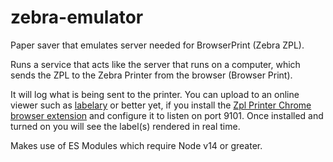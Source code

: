 # zebra-emulator
Paper saver that emulates server needed for BrowserPrint (Zebra ZPL).

Runs a service that acts like the server that runs on a computer, which sends the ZPL to the Zebra Printer from the browser (Browser Print).

It will log what is being sent to the printer.  You can upload to an online viewer such as [labelary](http://labelary.com/viewer.html) or better yet, if you install the [Zpl Printer Chrome browser extension](https://chrome.google.com/webstore/detail/zpl-printer/phoidlklenidapnijkabnfdgmadlcmjo?hl=en-US) and configure it to listen on port 9101. Once installed and turned on you will see the label(s) rendered in real time.

Makes use of ES Modules which require Node v14 or greater.
